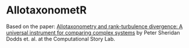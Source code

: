 # AllotaxonometR

Based on the paper: [Allotaxonometry and rank-turbulence divergence: A universal instrument for comparing complex systems](https://arxiv.org/pdf/2002.09770.pdf) by Peter Sheridan Dodds et. al. at the Computational Story Lab.

